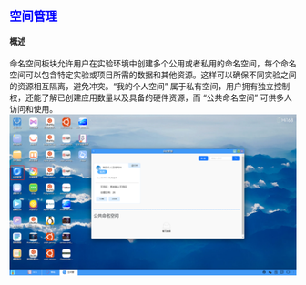 ## <font color='blue'>空间管理</font>
#### 概述
命名空间板块允许用户在实验环境中创建多个公用或者私用的命名空间，每个命名空间可以包含特定实验或项目所需的数据和其他资源。这样可以确保不同实验之间的资源相互隔离，避免冲突。“我的个人空间” 属于私有空间，用户拥有独立控制权，还能了解已创建应用数量以及具备的硬件资源，而 “公共命名空间” 可供多人访问和使用。
![img.png](./04/spacemanagement.png)